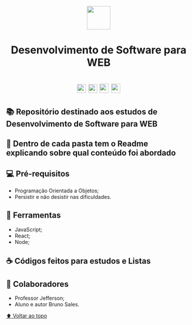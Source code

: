 <div align="center"> 
    <img width=64px height=64px src="https://img.icons8.com/nolan/64/web.png"/>
</div>

<div align="center">

<h1> Desenvolvimento de Software para WEB <h1>

<img height=24he src="https://img.shields.io/github/repo-size/brunossales/WEB_2022.1" /> 
<img height=24he src="https://img.shields.io/github/languages/count/brunossales/WEB_2022.1" /> 
<img height=25he src="https://img.shields.io/github/stars/brunossales/WEB_2022.1?style=social" /> 
<img height=25he src="https://img.shields.io/github/forks/brunossales/WEB_2022.1?style=social" /> 

</div>

<h2>📚 Repositório destinado aos estudos de Desenvolvimento de Software para WEB </h2>

<h2>📁 Dentro de cada pasta tem o Readme explicando sobre qual conteúdo foi abordado </h2>

<h2>💻 Pré-requisitos </h2>
<ul>
    <li> Programação Orientada a Objetos; </li>
    <li> Persistir e não desistir nas dificuldades. </li>
</ul>

<h2>🚀 Ferramentas </h2>
<ul>
    <li> JavaScript; </li>
    <li> React; </li>
    <li> Node; </li>
</ul>

<h2>☕ Códigos feitos para estudos e Listas </h2>

<h2>🤝 Colaboradores </h2>
    <ul>
    <li> Professor Jefferson; </li>
    <li> Aluno e autor Bruno Sales. </li>
</ul>

[⬆ Voltar ao topo](#estrutura-de-dados-)<br>